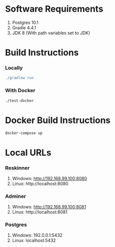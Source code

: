# Software Requirements
1) Postgres 10.1
2) Gradle 4.4.1
3) JDK 8 (With path variables set to JDK)

# Build Instructions

### Locally
```groovy
./gradlew run
```

### With Docker
```bash
./test-docker
```

# Docker Build Instructions
```
docker-compose up
```

# Local URLs

### Reskinner
1. Windows: http://192.168.99.100:8080
2. Linux: http://localhost:8080

### Adminer
1) Windows: http://192.168.99.100:8081
2) Linux: http://localhost:8081

### Postgres
1) Windows: 192.0.0.1:5432
2) Linux: localhost:5432